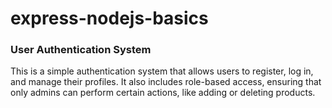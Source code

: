 # express-nodejs-basics


### User Authentication System
This is a simple authentication system that allows users to register, log in, and manage their profiles. It also includes role-based access, ensuring that only admins can perform certain actions, like adding or deleting products.



<!-- ### Resources and terms that i have followed

MVC pattern
Route groups
Service pattern
Repository pattern
User roles
Working with files
Rate limiting
Relational Databases
OAuth
Resources: https://dev.to/rhuzaifa/top-5-node-express-boilerplates-for-building-restful-api-s-1ehl -->


<!-- Commit Message -->
<!-- Adding roles for users to distinguish it from general users and admin -->


<!-- ### Notes -->
<!-- schema should be inside models folder, router entry point should be inside routers folder, all the logic should in the files that are inside services folder. we can use helpers folder for some helper functions like error handling, authentication handling which could be replace by config folder for more meaningful folder name and business logic. -->
